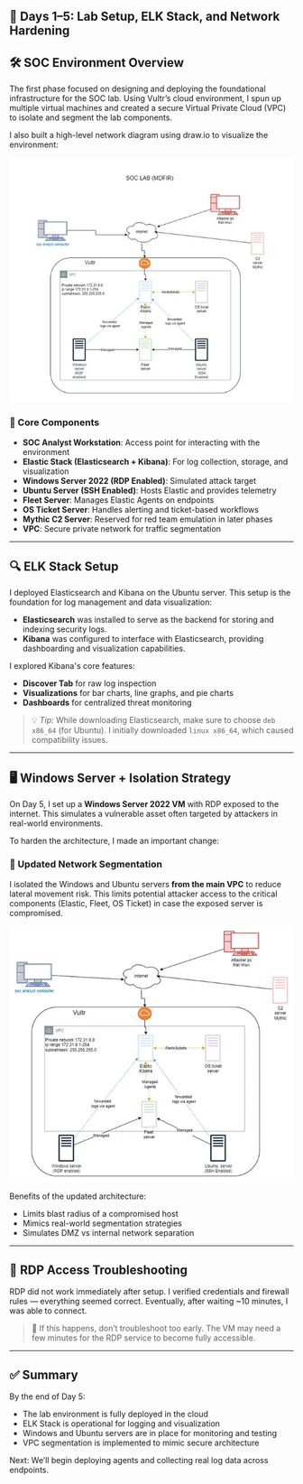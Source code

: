 ## 📆 Days 1–5: Lab Setup, ELK Stack, and Network Hardening

## 🛠️ SOC Environment Overview

The first phase focused on designing and deploying the foundational infrastructure for the SOC lab. Using Vultr’s cloud environment, I spun up multiple virtual machines and created a secure Virtual Private Cloud (VPC) to isolate and segment the lab components.

I also built a high-level network diagram using draw.io to visualize the environment:

![SOC Environment Diagram](assets/SOC-enviroment-diagram.png) <!-- [screenshot] -->

### 🔧 Core Components

- **SOC Analyst Workstation**: Access point for interacting with the environment
- **Elastic Stack (Elasticsearch + Kibana)**: For log collection, storage, and visualization
- **Windows Server 2022 (RDP Enabled)**: Simulated attack target
- **Ubuntu Server (SSH Enabled)**: Hosts Elastic and provides telemetry
- **Fleet Server**: Manages Elastic Agents on endpoints
- **OS Ticket Server**: Handles alerting and ticket-based workflows
- **Mythic C2 Server**: Reserved for red team emulation in later phases
- **VPC**: Secure private network for traffic segmentation

---

## 🔍 ELK Stack Setup

I deployed Elasticsearch and Kibana on the Ubuntu server. This setup is the foundation for log management and data visualization:

- **Elasticsearch** was installed to serve as the backend for storing and indexing security logs.
- **Kibana** was configured to interface with Elasticsearch, providing dashboarding and visualization capabilities.

I explored Kibana's core features:
- **Discover Tab** for raw log inspection
- **Visualizations** for bar charts, line graphs, and pie charts
- **Dashboards** for centralized threat monitoring

> 💡 *Tip:* While downloading Elasticsearch, make sure to choose `deb x86_64` (for Ubuntu). I initially downloaded `linux x86_64`, which caused compatibility issues.

---

## 🖥️ Windows Server + Isolation Strategy

On Day 5, I set up a **Windows Server 2022 VM** with RDP exposed to the internet. This simulates a vulnerable asset often targeted by attackers in real-world environments.

To harden the architecture, I made an important change:

### 🔐 Updated Network Segmentation

I isolated the Windows and Ubuntu servers **from the main VPC** to reduce lateral movement risk. This limits potential attacker access to the critical components (Elastic, Fleet, OS Ticket) in case the exposed server is compromised.

![Updated SOC Architecture](assets/SOC-enviroment-diagram-updated.png) <!-- [screenshot] -->

Benefits of the updated architecture:
- Limits blast radius of a compromised host
- Mimics real-world segmentation strategies
- Simulates DMZ vs internal network separation

---

## 🧪 RDP Access Troubleshooting

RDP did not work immediately after setup. I verified credentials and firewall rules — everything seemed correct. Eventually, after waiting ~10 minutes, I was able to connect.  
> 🧠 If this happens, don’t troubleshoot too early. The VM may need a few minutes for the RDP service to become fully accessible.

---

## ✅ Summary

By the end of Day 5:

- The lab environment is fully deployed in the cloud
- ELK Stack is operational for logging and visualization
- Windows and Ubuntu servers are in place for monitoring and testing
- VPC segmentation is implemented to mimic secure architecture

Next: We’ll begin deploying agents and collecting real log data across endpoints.

